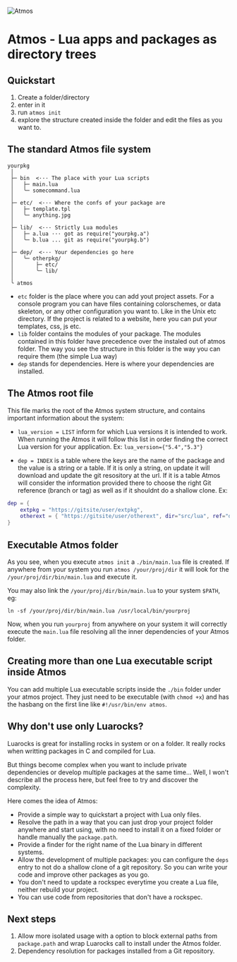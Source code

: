 ![Atmos](https://repository-images.githubusercontent.com/531184514/f0ec9a0e-bd24-4625-92e6-e4d25e6b0447)

Atmos - Lua apps and packages as directory trees
===============================================

Quickstart
----------

1. Create a folder/directory
2. enter in it
3. run `atmos init`
4. explore the structure created inside the folder and
   edit the files as you want to.


The standard Atmos file system
------------------------------
```
yourpkg
 │
 ├─ bin  <··· The place with your Lua scripts
 │   ├─ main.lua
 │   ╰─ somecommand.lua
 │
 ├─ etc/  <··· Where the confs of your package are
 │   ├─ template.tpl
 │   ╰─ anything.jpg
 │
 ├─ lib/  <··· Strictly Lua modules
 │   ├─ a.lua ··· got as require("yourpkg.a")
 │   ╰─ b.lua ... git as require("yourpkg.b")
 │
 ├─ dep/  <··· Your dependencies go here
 │   ╰─ otherpkg/
 │       ├─ etc/
 │       ╰─ lib/
 │
 ╰ atmos
```

* `etc` folder is the place where you can add yout project assets. For a console
program you can have files containing colorschemes, or data skeleton, or any
other configuration you want to. Like in the Unix etc directory. If the project
is related to a website, here you can put your templates, css, js etc.
* `lib` folder contains the modules of your package. The modules contained in this
folder have precedence over the instaled out of atmos folder. The way you see the
structure in this folder is the way you can require them (the simple Lua way)
* `dep` stands for dependencies. Here is where your dependencies are installed.

The Atmos root file
-------------------

This file marks the root of the Atmos system structure, and contains important
information about the system:

* `lua_version = LIST` inform for which Lua versions it is intended to work.
When running the Atmos it will follow this list in order finding the correct
Lua version for your application. Ex: `lua_version={"5.4","5.3"}`

* `dep = INDEX` is a table where the keys are the name of the package and the
value is a string or a table. If it is only a string, on update it will download
and update the git resository at the url. If it is a table Atmos will consider
the information provided there to choose the right Git reference (branch or tag)
as well as if it shouldnt do a shallow clone. Ex:

```lua
dep = {
    extpkg = "https://gitsite/user/extpkg",
    otherext = { "https://gitsite/user/otherext", dir="src/lua", ref="dev" },
}
```

Executable Atmos folder
-----------------------

As you see, when you execute `atmos init` a `./bin/main.lua` file is created.
If anywhere from your system you run `atmos /your/proj/dir` it will look
for the `/your/proj/dir/bin/main.lua` and execute it.

You may also link the `/your/proj/dir/bin/main.lua` to your system `$PATH`, eg:

`ln -sf /your/proj/dir/bin/main.lua /usr/local/bin/yourproj`

Now, when you run `yourproj` from anywhere on your system it will correctly
execute the `main.lua` file resolving all the inner dependencies of your Atmos
folder.

Creating more than one Lua executable script inside Atmos
---------------------------------------------------------

You can add multiple Lua executable scripts inside the `./bin` folder under
your atmos project. They just need to be executable (with `chmod +x`) and
has the hasbang on the first line like `#!/usr/bin/env atmos`.


Why don't use only Luarocks?
----------------------------

Luarocks is great for installing rocks in system or on a folder. It really
rocks when writting packages in C and compiled for Lua.

But things become complex when you want to include private dependencies or
develop multiple packages at the same time... Well, I won't describe all
the process here, but feel free to try and discover the complexity.

Here comes the idea of Atmos:

- Provide a simple way to quickstart a project with Lua only files.
- Resolve the path in a way that you can just drop your project folder
anywhere and start using, with no need to install it on a fixed folder
or handle manually the `package.path`.
- Provide a finder for the right name of the Lua binary in different
systems.
- Allow the development of multiple packages: you can configure the
`deps` entry to not do a shallow clone of a git repository. So you
can write your code and improve other packages as you go.
- You don't need to update a rockspec everytime you create a Lua file,
neither rebuild your project.
- You can use code from repositories that don't have a rockspec.

Next steps
----------

1. Allow more isolated usage with a option to block external paths
from `package.path` and wrap Luarocks call to install under the Atmos
folder.
2. Dependency resolution for packages installed from a Git repository.


